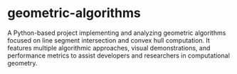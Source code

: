 # geometric-algorithms
A Python-based project implementing and analyzing geometric algorithms focused on line segment intersection and convex hull computation. It features multiple algorithmic approaches, visual demonstrations, and performance metrics to assist developers and researchers in computational geometry.
